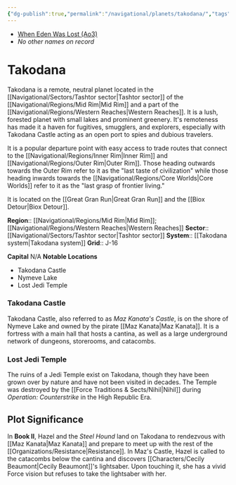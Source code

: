 ```yaml
---
{"dg-publish":true,"permalink":"/navigational/planets/takodana/","tags":["map","planet","midrim","western","tashtor","greatgranrun","biox"]}
---
```


- [When Eden Was Lost (Ao3)](https://archiveofourown.org/works/19334440/chapters/45992584)
- *No other names on record* 
# Takodana

Takodana is a remote, neutral planet located in the [[Navigational/Sectors/Tashtor sector\|Tashtor sector]] of the [[Navigational/Regions/Mid Rim\|Mid Rim]] and a part of the [[Navigational/Regions/Western Reaches\|Western Reaches]]. It is a lush, forested planet with small lakes and prominent greenery. It's remoteness has made it a haven for fugitives, smugglers, and explorers, especially with Takodana Castle acting as an open port to spies and dubious travelers. 

It is a popular departure point with easy access to trade routes that connect to the [[Navigational/Regions/Inner Rim\|Inner Rim]] and [[Navigational/Regions/Outer Rim\|Outer Rim]]. Those heading outwards towards the Outer Rim refer to it as the "last taste of civilization" while those heading inwards towards the [[Navigational/Regions/Core Worlds\|Core Worlds]] refer to it as the "last grasp of frontier living." 

It is located on the [[Great Gran Run\|Great Gran Run]] and the [[Biox Detour\|Biox Detour]]. 

**Region**::  [[Navigational/Regions/Mid Rim\|Mid Rim]]; [[Navigational/Regions/Western Reaches\|Western Reaches]]
**Sector**::  [[Navigational/Sectors/Tashtor sector\|Tashtor sector]]
**System**::  [[Takodana system\|Takodana system]]
**Grid**::  J-16

**Capital** N/A
**Notable Locations**
- Takodana Castle
- Nymeve Lake
- Lost Jedi Temple

### Takodana Castle

Takodana Castle, also referred to as *Maz Kanata's Castle*, is on the shore of Nymeve Lake and owned by the pirate [[Maz Kanata\|Maz Kanata]]. It is a fortress with a main hall that hosts a cantina, as well as a large underground network of dungeons, storerooms, and catacombs.
### Lost Jedi Temple

The ruins of a Jedi Temple exist on Takodana, though they have been grown over by nature and have not been visited in decades. The Temple was destroyed by the [[Force Traditions & Sects/Nihil\|Nihil]] during *Operation: Counterstrike* in the High Republic Era. 

## Plot Significance

In **Book II**, Hazel and the *Steel Hound* land on Takodana to rendezvous with [[Maz Kanata\|Maz Kanata]] and prepare to meet up with the rest of the [[Organizations/Resistance\|Resistance]]. In Maz's Castle, Hazel is called to the catacombs below the cantina and discovers [[Characters/Cecily Beaumont\|Cecily Beaumont]]'s lightsaber. Upon touching it, she has a vivid Force vision but refuses to take the lightsaber with her.